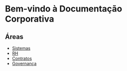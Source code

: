 # Bem-vindo à Documentação Corporativa

## Áreas
- [Sistemas](sistemas/index.md)
- [RH](rh/index.md)
- [Contratos](contratos/index.md)
- [Governança](governanca/index.md)